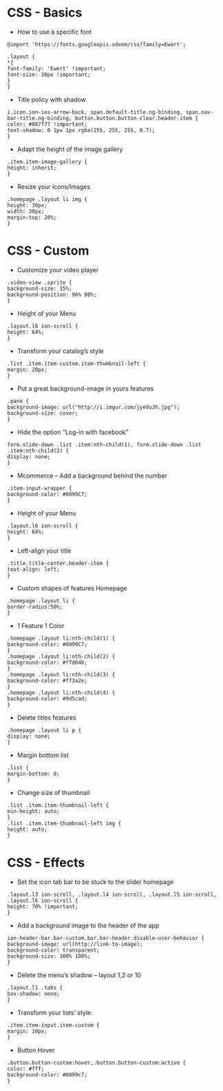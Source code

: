 # CSS - Basics

* How to use a specific font

```
@import 'https://fonts.googleapis.odeom/css?family=Ewert';
```

```
.layout {
*{
font-family: 'Ewert' !important;
font-size: 30px !important;
}
}
```

* Title policy with shadow

```
i.icon.ion-ios-arrow-back, span.default-title.ng-binding, span.nav-bar-title.ng-binding, button.button.button-clear.header-item {
color: #887f77 !important;
text-shadow: 0 1px 1px rgba(255, 255, 255, 0.7);
}
```

* Adapt the height of the image gallery

```
.item.item-image-gallery {
height: inherit;
}
```

* Resize your icons/images

```
.homepage .layout li img {
height: 30px;
width: 30px;
margin-top: 20%;
}
```

# CSS - Custom

* Customize your video player

```
.video-view .sprite {
background-size: 15%;
background-position: 96% 80%;
}
```


* Height of your Menu

```
.layout.l6 ion-scroll {
height: 64%;
}
```

* Transform your catalog’s style

```
.list .item.item-custom.item-thumbnail-left {
margin: 20px;
}
```

* Put a great background-image in yours features

```
.pane {
background-image: url("http://i.imgur.com/jyeOuJh.jpg");
background-size: cover;
}
```

* Hide the option “Log-in with facebook”

```
form.slide-down .list .item:nth-child(1), form.slide-down .list .item:nth-child(2) {
display: none;
}
```


* Mcommerce – Add a background behind the number

```
.item-input-wrapper {
background-color: #0099C7;
}
```

* Height of your Menu

```
.layout.l6 ion-scroll {
height: 64%;
}
```


* Left-align your title

```
.title.title-center.header-item {
text-align: left;
}
```

* Custom shapes of features Homepage

```
.homepage .layout li {
border-radius:50%;
}
```

* 1 Feature 1 Color

```
.homepage .layout li:nth-child(1) {
background-color: #0099C7;
}
.homepage .layout li:nth-child(2) {
background-color: #ffd64b;
}
.homepage .layout li:nth-child(3) {
background-color: #ff3a2e;
}
.homepage .layout li:nth-child(4) {
background-color: #9d5cad;
}
```

* Delete titles features

```
.homepage .layout li p {
display: none;
}
```


* Margin bottom list

```
.list {
margin-bottom: 0;
}
```

* Change size of thumbnail

```
.list .item.item-thumbnail-left {
min-height: auto;
}
.list .item.item-thumbnail-left img {
height: auto;
}
```

# CSS - Effects

* Set the icon tab bar to be stuck to the slider homepage

```
.layout.l3 ion-scroll, .layout.l4 ion-scroll, .layout.l5 ion-scroll, .layout.l6 ion-scroll {
height: 70% !important;
}
```

* Add a background image to the header of the app

```
ion-header-bar.bar-custom.bar.bar-header.disable-user-behavior {
background-image: url(http://link-to-image);
background-color: transparent;
background-size: 100% 100%;
}
```

* Delete the menu’s shadow – layout 1,2 or 10

```
.layout.l1 .tabs {
box-shadow: none;
}
```

* Transform your lists’ style

```
.item.item-input.item-custom {
margin: 10px;
}
```

* Button Hover

```
.button.button-custom:hover,.button.button-custom:active {
color: #fff;
background-color: #0099c7;
}
```


